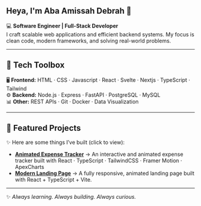 ## Heya, I'm Aba Amissah Debrah 👋

<!--
**deeba39/deeba39** is a ✨ _special_ ✨ repository because its `README.md` (this file) appears on your GitHub profile.

Here are some ideas to get you started:

- 🔭 I’m currently working on ...
- 🌱 I’m currently learning ...
- 👯 I’m looking to collaborate on ...
- 🤔 I’m looking for help with ...
- 💬 Ask me about ...
- 📫 How to reach me: ...
- 😄 Pronouns: ...
- ⚡ Fun fact: ...
-->

💻 **Software Engineer | Full-Stack Developer**  
I craft scalable web applications and efficient backend systems. My focus is clean code, modern frameworks, and solving real-world problems.  

---

## 🚀 Tech Toolbox  
🖥️ **Frontend:** HTML · CSS  · Javascript · React · Svelte · Nextjs · TypeScript · Tailwind  
⚙️ **Backend:** Node.js · Express · FastAPI · PostgreSQL  · MySQL   
📊 **Other:** REST APIs · Git · Docker · Data Visualization  

---

## 🌟 Featured Projects  
✨ Here are some things I’ve built (click to view):  

- **[Animated Expense Tracker](https://github.com/deeba39/animated-expense-tracker)** → An interactive and animated expense tracker built with React · TypeScript · TailwindCSS · Framer Motion · ApexCharts
- **[Modern Landing Page](https://github.com/deeba39/modern-landing-page)** → A fully responsive, animated landing page built with React + TypeScript + Vite.

---
✨ *Always learning. Always building. Always curious.*  
